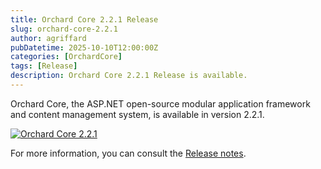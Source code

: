 ```yaml
---
title: Orchard Core 2.2.1 Release
slug: orchard-core-2.2.1
author: agriffard
pubDatetime: 2025-10-10T12:00:00Z
categories: [OrchardCore]
tags: [Release]
description: Orchard Core 2.2.1 Release is available.
---
```


Orchard Core, the ASP.NET open-source modular application framework and content management system, is available in version 2.2.1.

[![Orchard Core 2.2.1](https://opengraph.githubassets.com/4394360d5cf3e9190a4606f983b6780d23b6e2f3b209fa09f07f9d0c6b978a92/OrchardCMS/OrchardCore/releases/tag/v2.2.1)](https://github.com/OrchardCMS/OrchardCore/releases/tag/v2.2.1)

For more information, you can consult the [Release notes](https://docs.orchardcore.net/en/latest/docs/releases/2.2.1/).
